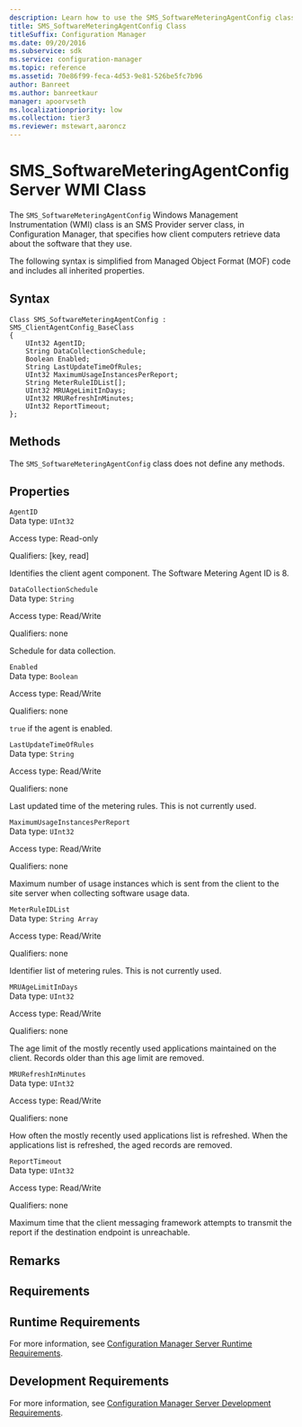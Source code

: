 ```yaml
---
description: Learn how to use the SMS_SoftwareMeteringAgentConfig class to specify how client computers retrieve data about the software they use.
title: SMS_SoftwareMeteringAgentConfig Class
titleSuffix: Configuration Manager
ms.date: 09/20/2016
ms.subservice: sdk
ms.service: configuration-manager
ms.topic: reference
ms.assetid: 70e86f99-feca-4d53-9e81-526be5fc7b96
author: Banreet
ms.author: banreetkaur
manager: apoorvseth
ms.localizationpriority: low
ms.collection: tier3
ms.reviewer: mstewart,aaroncz 
---
```

# SMS_SoftwareMeteringAgentConfig Server WMI Class
The `SMS_SoftwareMeteringAgentConfig` Windows Management Instrumentation (WMI) class is an SMS Provider server class, in Configuration Manager, that specifies how client computers retrieve data about the software that they use.  

 The following syntax is simplified from Managed Object Format (MOF) code and includes all inherited properties.  

## Syntax  

```  
Class SMS_SoftwareMeteringAgentConfig : SMS_ClientAgentConfig_BaseClass  
{  
    UInt32 AgentID;  
    String DataCollectionSchedule;  
    Boolean Enabled;  
    String LastUpdateTimeOfRules;  
    UInt32 MaximumUsageInstancesPerReport;  
    String MeterRuleIDList[];  
    UInt32 MRUAgeLimitInDays;  
    UInt32 MRURefreshInMinutes;  
    UInt32 ReportTimeout;  
};  
```  

## Methods  
 The `SMS_SoftwareMeteringAgentConfig` class does not define any methods.  

## Properties  
 `AgentID`  
 Data type: `UInt32`  

 Access type: Read-only  

 Qualifiers: [key, read]  

 Identifies the client agent component. The Software Metering Agent ID is 8.  

 `DataCollectionSchedule`  
 Data type: `String`  

 Access type: Read/Write  

 Qualifiers: none  

 Schedule for data collection.  

 `Enabled`  
 Data type: `Boolean`  

 Access type: Read/Write  

 Qualifiers: none  

 `true` if the agent is enabled.  

 `LastUpdateTimeOfRules`  
 Data type: `String`  

 Access type: Read/Write  

 Qualifiers: none  

 Last updated time of the metering rules. This is not currently used.  

 `MaximumUsageInstancesPerReport`  
 Data type: `UInt32`  

 Access type: Read/Write  

 Qualifiers: none  

 Maximum number of usage instances which is sent from the client to the site server when collecting software usage data.  

 `MeterRuleIDList`  
 Data type: `String Array`  

 Access type: Read/Write  

 Qualifiers: none  

 Identifier list of metering rules. This is not currently used.  

 `MRUAgeLimitInDays`  
 Data type: `UInt32`  

 Access type: Read/Write  

 Qualifiers: none  

 The age limit of the mostly recently used applications maintained on the client. Records older than this age limit are removed.  

 `MRURefreshInMinutes`  
 Data type: `UInt32`  

 Access type: Read/Write  

 Qualifiers: none  

 How often the mostly recently used applications list is refreshed. When the applications list is refreshed, the aged records are removed.  

 `ReportTimeout`  
 Data type: `UInt32`  

 Access type: Read/Write  

 Qualifiers: none  

 Maximum time that the client messaging framework attempts to transmit the report if the destination endpoint is unreachable.  

## Remarks  

## Requirements  

## Runtime Requirements  
 For more information, see [Configuration Manager Server Runtime Requirements](../../../../../develop/core/reqs/server-runtime-requirements.md).  

## Development Requirements  
 For more information, see [Configuration Manager Server Development Requirements](../../../../../develop/core/reqs/server-development-requirements.md).
